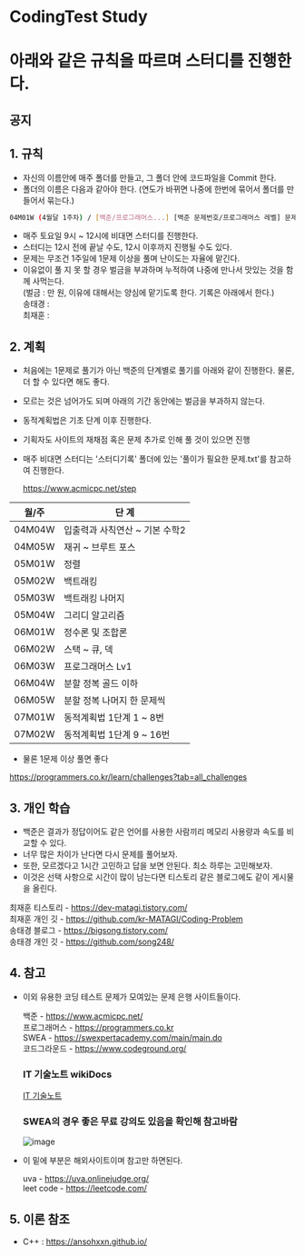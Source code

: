 # CodingTest Study
# 아래와 같은 규칙을 따르며 스터디를 진행한다.

## 공지


## 1. 규칙

- 자신의 이름안에 매주 폴더를 만들고, 그 폴더 안에 코드파일을 Commit 한다.
- 폴더의 이름은 다음과 같아야 한다. (연도가 바뀌면 나중에 한번에 묶어서 폴더를 만들어서 묶는다.)
 ```sh
 04M01W (4월달 1주차) / [백준/프로그래머스...] [백준 문제번호/프로그래머스 레벨] 문제명
 ```
- 매주 토요일 9시 ~ 12시에 비대면 스터디를 진행한다.
- 스터디는 12시 전에 끝날 수도, 12시 이후까지 진행될 수도 있다.
- 문제는 무조건 1주일에 1문제 이상을 풀며 난이도는 자율에 맡긴다.
- 이유없이 풀 지 못 할 경우 벌금을 부과하며 누적하여 나중에 만나서 맛있는 것을 함께 사먹는다.<br>
(벌금 : 만 원, 이유에 대해서는 양심에 맡기도록 한다. 기록은 아래에서 한다.)<br>
 송태경 : <br>
 최재훈 : 

## 2. 계획
- 처음에는 1문제로 풀기가 아닌 백준의 단계별로 풀기를 아래와 같이 진행한다. 물론, 더 할 수 있다면 해도 좋다.
- 모르는 것은 넘어가도 되며 아래의 기간 동안에는 벌금을 부과하지 않는다.
- 동적계획법은 기초 단계 이후 진행한다. 
- 기획자도 사이트의 재채점 혹은 문제 추가로 인해 풀 것이 있으면 진행
- 매주 비대면 스터디는 '스터디기록' 폴더에 있는 '풀이가 필요한 문제.txt'를 참고하여 진행한다.
  
  https://www.acmicpc.net/step

| 월/주 | 단 계 |
| ------ | ------ |
| 04M04W | 입출력과 사칙연산 ~ 기본 수학2 |
| 04M05W | 재귀 ~ 브루트 포스 |
| 05M01W | 정렬 |
| 05M02W | 백트래킹 |
| 05M03W | 백트래킹 나머지 |
| 05M04W | 그리디 알고리즘 |
| 06M01W | 정수론 및 조합론 |
| 06M02W | 스택 ~ 큐, 덱 |
| 06M03W | 프로그래머스 Lv1 |
| 06M04W | 분할 정복 골드 이하 |
| 06M05W | 분할 정복 나머지 한 문제씩 |
| 07M01W | 동적계획법 1단계 1 ~ 8번 |
| 07M02W | 동적계획법 1단계 9 ~ 16번 |

-  물론 1문제 이상 풀면 좋다
 
 https://programmers.co.kr/learn/challenges?tab=all_challenges

## 3. 개인 학습
 - 백준은 결과가 정답이어도 같은 언어를 사용한 사람끼리 메모리 사용량과 속도를 비교할 수 있다.
 - 너무 많은 차이가 난다면 다시 문제를 풀어보자.
 - 또한, 모르겠다고 1시간 고민하고 답을 보면 안된다. 최소 하루는 고민해보자.
 - 이것은 선택 사항으로 시간이 많이 남는다면 티스토리 같은 블로그에도 같이 게시물을 올린다.
 
 최재훈 티스토리 - https://dev-matagi.tistory.com/<br>
 최재훈 개인 깃 - https://github.com/kr-MATAGI/Coding-Problem<br>
 송태경 블로그 - https://bigsong.tistory.com/<br>
 송태경 개인 깃 - https://github.com/song248/


## 4. 참고
 - 이외 유용한 코딩 테스트 문제가 모여있는 문제 은행 사이트들이다.

    백준 - https://www.acmicpc.net/<br>
    프로그래머스 - https://programmers.co.kr<br>
    SWEA - https://swexpertacademy.com/main/main.do<br>
    코드그라운드 - https://www.codeground.org/<br>
    
    ### IT 기술노트 wikiDocs
    [IT 기술노트](https://wikidocs.net/book/2184)
    
    ### SWEA의 경우 좋은 무료 강의도 있음을 확인해 참고바람
    ![image](https://user-images.githubusercontent.com/30927066/120580382-126f7480-c464-11eb-9be5-ebb40eddd665.png)
    
- 이 밑에 부분은 해외사이트이며 참고만 하면된다.

    uva - https://uva.onlinejudge.org/<br>
    leet code - https://leetcode.com/

## 5. 이론 참조
 * C++ : https://ansohxxn.github.io/
